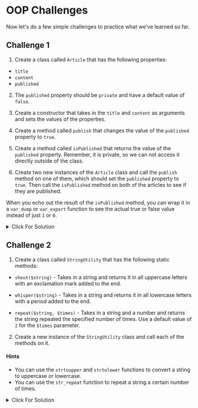 # OOP Challenges

Now let's do a few simple challenges to practice what we've learned so far.

## Challenge 1

1. Create a class called `Article` that has the following properties:

- `title`
- `content`
- `published`

2. The `published` property should be `private` and have a default value of `false`.

3. Create a constructor that takes in the `title` and `content` as arguments and sets the values of the properties.

4. Create a method called `publish` that changes the value of the `published` property to `true`.

5. Create a method called `isPublished` that returns the value of the `published` property. Remember, it is private, so we can not access it directly outside of the class.

6. Create two new instances of the `Article` class and call the `publish` method on one of them, which should set the `published` property to `true`. Then call the `isPublished` method on both of the articles to see if they are published.

When you echo out the result of the `isPublished` method, you can wrap it in a `var_dump` or `var_export` function to see the actual true or false value instead of just `1` or `0`.

<details>

<summary>Click For Solution</summary>

```php
<?php

class Article
{
  public $title;
  public $content;
  private $published = false;

  public function __construct($title, $content)
  {
    $this->title = $title;
    $this->content = $content;
}     

  public function publish()
  {
    $this->published = true;
  }

  public function isPublished()
  {
    return $this->published;
  }
}

$article1 = new Article('My First Post', 'This is the first post.');
$article2 = new Article('My Second Post', 'This is the second post.');

$article1->publish();

echo var_dump($article1->isPublished(), true) . '<br>';
echo var_dump($article2->isPublished(), true) . '<br>';
```

</details>

## Challenge 2

1. Create a class called `StringUtility` that has the following static methods:

- `shout($string)` - Takes in a string and returns it in all uppercase letters with an exclamation mark added to the end.

- `whisper($string)` - Takes in a string and returns it in all lowercase letters with a period added to the end.

- `repeat($string, $times)` - Takes in a string and a number and returns the string repeated the specified number of times. Use a default value of `2` for the `$times` parameter.

2. Create a new instance of the `StringUtility` class and call each of the methods on it.

#### Hints

- You can use the `strtoupper` and `strtolower` functions to convert a string to uppercase or lowercase.
- You can use the `str_repeat` function to repeat a string a certain number of times.

<details>

<summary>Click For Solution</summary>

```php
class StringUtility
{
  public static function shout($string)
  {
    return strtoupper($string) . '!';
  }

  public static function whisper($string)
  {
    return strtolower($string) . '.';
  }

  public static function repeat($string, $times = 2)
  {
    return str_repeat($string, $times);
  }
}



```

</details>
